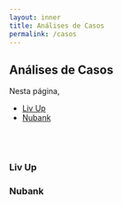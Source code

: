 ```yaml
---
layout: inner
title: Análises de Casos
permalink: /casos
---
```

## Análises de Casos

Nesta página, 



- [Liv Up](#liv-up)
- [Nubank](#nubank)




<br><br>

### Liv Up



### Nubank
